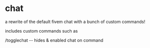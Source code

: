 # chat
a rewrite of the default fivem chat with a bunch of custom commands!

includes custom commands such as

/togglechat -- hides & enabled chat on command
